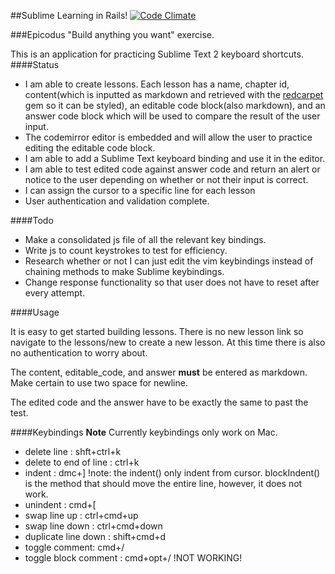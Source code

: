 ##Sublime Learning in Rails!
<a href="https://codeclimate.com/github/Bw00d/sublime_learning">![Code Climate](https://codeclimate.com/github/Bw00d/sublime_learning.png)</a>

###Epicodus "Build anything you want" exercise.

This is an application for practicing Sublime Text 2 keyboard shortcuts.
####Status

* I am able to create lessons.  Each lesson has a name, chapter id, content(which is inputted as markdown and retrieved with the <a href="https://github.com/vmg/redcarpet">redcarpet</a> gem so it can be styled), an editable code block(also markdown), and an answer code block which will be used to compare the result of the user input.
* The <a heref="http://codemirror.net/">codemirror editor</a> is embedded and will allow the user to practice editing the editable code block.
* I am able to add a Sublime Text keyboard binding and use it in the editor.
* I am able to test edited code against answer code and return an alert or notice to the user depending on whether or not their input is correct.
* I can assign the cursor to a specific line for each lesson
* User authentication and validation complete.


####Todo

* Make a consolidated js file of all the relevant key bindings.
* Write js to count keystrokes to test for efficiency.
* Research whether or not I can just edit the vim keybindings instead of chaining methods to make Sublime keybindings.
* Change response functionality so that user does not have to reset after every attempt.  

####Usage

It is easy to get started building lessons. There is no new lesson link so navigate to the lessons/new to create a new lesson. At this time there is also no authentication to worry about. 


The content, editable_code, and answer <strong>must</strong> be entered as markdown. Make certain to use two space for newline.

The edited code and the answer have to be exactly the same to past the test. 

####Keybindings
**Note** Currently keybindings only work on Mac.
* delete line :  shft+ctrl+k
* delete to end of line : ctrl+k
* indent :  dmc+] !note: the indent() only indent from cursor. blockIndent() is the method that should move the entire line, however, it does not work.
* unindent :  cmd+[
* swap line up : ctrl+cmd+up
* swap line down : ctrl+cmd+down
* duplicate line down : shift+cmd+d
* toggle comment: cmd+/
* toggle block comment : cmd+opt+/ !NOT WORKING!
